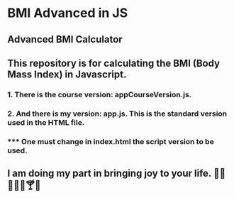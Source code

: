 # BMI Advanced in JS
## Advanced BMI Calculator

## This repository is for calculating the BMI (Body Mass Index) in Javascript.
### 1. There is the course version: appCourseVersion.js.
### 2. And there is my version: app.js. This is the standard version used in the HTML file.
### *** One must change in index.html the script version to be used.

## I am doing my part in bringing joy to your life. 🍷🍾🍺🍻🥂🍸🍹
